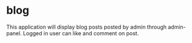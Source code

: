 # blog
This application will display blog posts posted by admin through admin-panel. Logged in user can like and comment on post. 
